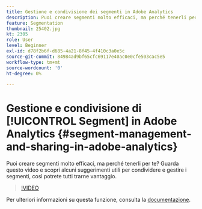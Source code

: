 ```yaml
---
title: Gestione e condivisione dei segmenti in Adobe Analytics
description: Puoi creare segmenti molto efficaci, ma perché tenerli per te? Guarda questo video e scopri alcuni suggerimenti utili per condividere e gestire i segmenti, così potrete tutti trarne vantaggio.
feature: Segmentation
thumbnail: 25402.jpg
kt: 2305
role: User
level: Beginner
exl-id: d78f2b6f-d685-4a21-8f45-4f410c3a0e5c
source-git-commit: 84984ad9bf65cfc69117e40ac0e0cfe503cac5e5
workflow-type: tm+mt
source-wordcount: '0'
ht-degree: 0%

---
```


# Gestione e condivisione di [!UICONTROL Segment] in Adobe Analytics {#segment-management-and-sharing-in-adobe-analytics}

Puoi creare segmenti molto efficaci, ma perché tenerli per te? Guarda questo video e scopri alcuni suggerimenti utili per condividere e gestire i segmenti, così potrete tutti trarne vantaggio.

>[!VIDEO](https://video.tv.adobe.com/v/25402/?quality=12&learn=on)

Per ulteriori informazioni su questa funzione, consulta la [documentazione](https://experienceleague.adobe.com/docs/analytics/components/segmentation/segmentation-workflow/seg-manage.html?lang=it).
